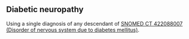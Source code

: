 ## Diabetic neuropathy 

Using a single diagnosis of any descendant of [SNOMED CT 422088007 (Disorder of nervous system due to diabetes mellitus)](https://athena.ohdsi.org/search-terms/terms/443730).

<!---
```SQL
{}
```
-->
